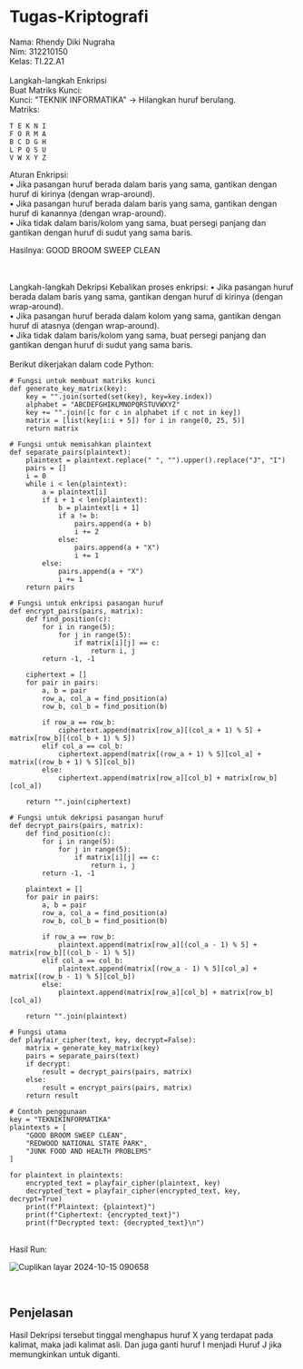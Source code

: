 # Tugas-Kriptografi
Nama: Rhendy Diki Nugraha<br>
Nim: 312210150<br>
Kelas: TI.22.A1<br><br>
Langkah-langkah Enkripsi <br>
Buat Matriks Kunci:
<br>
Kunci: "TEKNIK INFORMATIKA" -> Hilangkan huruf berulang.
<br>
Matriks:
```
T E K N I
F O R M A
B C D G H
L P Q S U
V W X Y Z
```
Aturan Enkripsi:
<br>
• Jika pasangan huruf berada dalam baris yang sama, gantikan dengan huruf di kirinya (dengan wrap-around).<br>
• Jika pasangan huruf berada dalam baris yang sama, gantikan dengan huruf di kanannya (dengan wrap-around).<br>
• Jika tidak dalam baris/kolom yang sama, buat persegi panjang dan gantikan dengan huruf di sudut yang sama baris.<br>

Hasilnya:
GOOD BROOM SWEEP CLEAN


<br><br>
Langkah-langkah Dekripsi
Kebalikan proses enkripsi:
• Jika pasangan huruf berada dalam baris yang sama, gantikan dengan huruf di kirinya (dengan wrap-around).<br>
• Jika pasangan huruf berada dalam kolom yang sama, gantikan dengan huruf di atasnya (dengan wrap-around). <br>
• Jika tidak dalam baris/kolom yang sama, buat persegi panjang dan gantikan dengan huruf di sudut yang sama baris. <br>
<br>
Berikut dikerjakan dalam code Python:
```
# Fungsi untuk membuat matriks kunci
def generate_key_matrix(key):
    key = "".join(sorted(set(key), key=key.index))
    alphabet = "ABCDEFGHIKLMNOPQRSTUVWXYZ"
    key += "".join([c for c in alphabet if c not in key])
    matrix = [list(key[i:i + 5]) for i in range(0, 25, 5)]
    return matrix

# Fungsi untuk memisahkan plaintext
def separate_pairs(plaintext):
    plaintext = plaintext.replace(" ", "").upper().replace("J", "I")
    pairs = []
    i = 0
    while i < len(plaintext):
        a = plaintext[i]
        if i + 1 < len(plaintext):
            b = plaintext[i + 1]
            if a != b:
                pairs.append(a + b)
                i += 2
            else:
                pairs.append(a + "X")
                i += 1
        else:
            pairs.append(a + "X")
            i += 1
    return pairs

# Fungsi untuk enkripsi pasangan huruf
def encrypt_pairs(pairs, matrix):
    def find_position(c):
        for i in range(5):
            for j in range(5):
                if matrix[i][j] == c:
                    return i, j
        return -1, -1

    ciphertext = []
    for pair in pairs:
        a, b = pair
        row_a, col_a = find_position(a)
        row_b, col_b = find_position(b)

        if row_a == row_b:
            ciphertext.append(matrix[row_a][(col_a + 1) % 5] + matrix[row_b][(col_b + 1) % 5])
        elif col_a == col_b:
            ciphertext.append(matrix[(row_a + 1) % 5][col_a] + matrix[(row_b + 1) % 5][col_b])
        else:
            ciphertext.append(matrix[row_a][col_b] + matrix[row_b][col_a])

    return "".join(ciphertext)

# Fungsi untuk dekripsi pasangan huruf
def decrypt_pairs(pairs, matrix):
    def find_position(c):
        for i in range(5):
            for j in range(5):
                if matrix[i][j] == c:
                    return i, j
        return -1, -1

    plaintext = []
    for pair in pairs:
        a, b = pair
        row_a, col_a = find_position(a)
        row_b, col_b = find_position(b)

        if row_a == row_b:
            plaintext.append(matrix[row_a][(col_a - 1) % 5] + matrix[row_b][(col_b - 1) % 5])
        elif col_a == col_b:
            plaintext.append(matrix[(row_a - 1) % 5][col_a] + matrix[(row_b - 1) % 5][col_b])
        else:
            plaintext.append(matrix[row_a][col_b] + matrix[row_b][col_a])

    return "".join(plaintext)

# Fungsi utama
def playfair_cipher(text, key, decrypt=False):
    matrix = generate_key_matrix(key)
    pairs = separate_pairs(text)
    if decrypt:
        result = decrypt_pairs(pairs, matrix)
    else:
        result = encrypt_pairs(pairs, matrix)
    return result

# Contoh penggunaan
key = "TEKNIKINFORMATIKA"
plaintexts = [
    "GOOD BROOM SWEEP CLEAN",
    "REDWOOD NATIONAL STATE PARK",
    "JUNK FOOD AND HEALTH PROBLEMS"
]

for plaintext in plaintexts:
    encrypted_text = playfair_cipher(plaintext, key)
    decrypted_text = playfair_cipher(encrypted_text, key, decrypt=True)
    print(f"Plaintext: {plaintext}")
    print(f"Ciphertext: {encrypted_text}")
    print(f"Decrypted text: {decrypted_text}\n")
```
<br>
Hasil Run:<br>


![Cuplikan layar 2024-10-15 090658](https://github.com/user-attachments/assets/42e0611c-91db-41c5-980b-c1d68a32db44)

<br>

## Penjelasan
Hasil Dekripsi tersebut tinggal menghapus huruf X yang terdapat pada kalimat, maka jadi kalimat asli. Dan juga ganti huruf I menjadi Huruf J jika memungkinkan untuk diganti.

